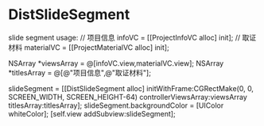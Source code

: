 # DistSlideSegment
slide segment
usage: 
// 项目信息 infoVC = [[ProjectInfoVC alloc] init]; 
// 取证材料 materialVC = [[ProjectMaterialVC alloc] init];

NSArray *viewsArray = @[infoVC.view,materialVC.view]; NSArray *titlesArray = @[@"项目信息",@"取证材料"];

slideSegment = [[DistSlideSegment alloc] initWithFrame:CGRectMake(0, 0, SCREEN_WIDTH, SCREEN_HEIGHT-64) controllerViewsArray:viewsArray titlesArray:titlesArray]; slideSegment.backgroundColor = [UIColor whiteColor]; 
[self.view addSubview:slideSegment];
